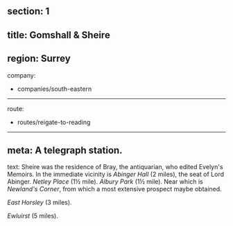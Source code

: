 section: 1
----
title: Gomshall & Sheire
----
region: Surrey
----
company:
- companies/south-eastern
----
route:
- routes/reigate-to-reading
----
meta: A telegraph station.
----
text: Sheire was the residence of Bray, the antiquarian, who edited Evelyn's Memoirs. In the immediate vicinity is *Abinger Hall* (2 miles), the seat of Lord Abinger. *Netley Place* (1½ mile). *Albury Park* (1½ mile). Near which is *Newland's Corner*, from which a most extensive prospect maybe obtained.

*East Horsley* (3 miles).

*Ewluirst* (5 miles).